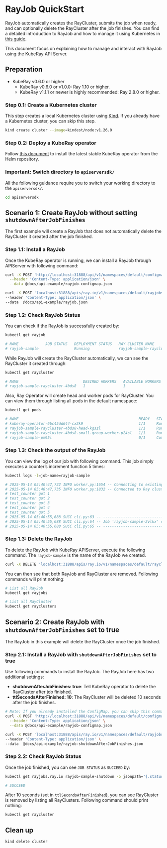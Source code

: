 # RayJob QuickStart

RayJob automatically creates the RayCluster, submits the job when ready, and can optionally delete the RayCluster after the
job finishes. You can find a detailed introduction to RayJob and how to manage it using Kubernetes in [this
guide](https://docs.ray.io/en/latest/cluster/kubernetes/getting-started/rayjob-quick-start.html).

This document focus on explaining how to manage and interact with RayJob using the KubeRay API Server.

## Preparation

- KubeRay v0.6.0 or higher
  - KubeRay v0.6.0 or v1.0.0: Ray 1.10 or higher.
  - KubeRay v1.1.1 or newer is highly recommended: Ray 2.8.0 or higher.

### Step 0.1: Create a Kubernetes cluster

This step creates a local Kubernetes cluster using [Kind](https://kind.sigs.k8s.io/). If you already have a Kubernetes
cluster, you can skip this step.

```sh
kind create cluster --image=kindest/node:v1.26.0
```

### Step 0.2: Deploy a KubeRay operator

Follow [this
document](https://docs.ray.io/en/latest/cluster/kubernetes/getting-started/kuberay-operator-installation.html#kuberay-operator-deploy)
to install the latest stable KubeRay operator from the Helm repository.

### Important: Switch directory to `apiserversdk/`

All the following guidance require you to switch your working directory to the
`apiserversdk/`.

```sh
cd apiserversdk
```

## Scenario 1: Create RayJob without setting `shutdownAfterJobFinishes`

The first example will create a RayJob that does not automatically delete the RayCluster
it created after the job finished.

### Step 1.1: Install a RayJob

Once the KubeRay operator is running, we can install a RayJob through APIServer with following command:

```sh
curl -X POST 'http://localhost:31888/api/v1/namespaces/default/configmaps' \
  --header 'Content-Type: application/json' \
  --data @docs/api-example/rayjob-configmap.json

curl -X POST 'localhost:31888/apis/ray.io/v1/namespaces/default/rayjobs' \
--header 'Content-Type: application/json' \
--data  @docs/api-example/rayjob.json
```

### Step 1.2: Check RayJob Status

You can check if the RayJob is successfully created by:

```sh
kubectl get rayjob

# NAME            JOB STATUS   DEPLOYMENT STATUS   RAY CLUSTER NAME                 START TIME             END TIME   AGE
# rayjob-sample                Running             rayjob-sample-raycluster-4bds8   2025-05-14T12:40:10Z              28s
```

While RayJob will create the RayCluster automatically, we can see the RayCluster it created through:

```sh
kubectl get raycluster

# NAME                             DESIRED WORKERS   AVAILABLE WORKERS   CPUS   MEMORY   GPUS   STATUS   AGE
# rayjob-sample-raycluster-4bds8   1                 1                   400m   0        0      ready    43s
```

Also, Ray Operator will create head and worker pods for RayCluster. You can view them through listing all pods in the
default namespace:

```sh
kubectl get pods

# NAME                                                      READY   STATUS      RESTARTS   AGE
# kuberay-operator-6bc45dd644-cx2k9                         1/1     Running     0          94m
# rayjob-sample-raycluster-4bds8-head-kgszl                 1/1     Running     0          63s
# rayjob-sample-raycluster-4bds8-small-group-worker-p24sl   1/1     Running     0          63s
# rayjob-sample-pm95l                                       0/1     Completed   0          37s
```

### Step 1.3: Check the output of the RayJob

You can view the log of our job with following command. This job simply executes a counter’s increment function 5
times:

```sh
kubectl logs -l=job-name=rayjob-sample

# 2025-05-14 05:40:47,722 INFO worker.py:1654 -- Connecting to existing Ray cluster at address: 10.244.0.11:6379...
# 2025-05-14 05:40:47,735 INFO worker.py:1832 -- Connected to Ray cluster. View the dashboard at 10.244.0.11:8265
# test_counter got 1
# test_counter got 2
# test_counter got 3
# test_counter got 4
# test_counter got 5
# 2025-05-14 05:40:55,688 SUCC cli.py:63 -- -----------------------------------
# 2025-05-14 05:40:55,688 SUCC cli.py:64 -- Job 'rayjob-sample-2vlkx' succeeded
# 2025-05-14 05:40:55,688 SUCC cli.py:65 -- -----------------------------------
```

### Step 1.3: Delete the RayJob

To delete the RayJob with KubeRay APIServer, execute the following command. The `rayjob-sample` is the name of
the RayJob we created.

```sh
curl -X DELETE 'localhost:31888/apis/ray.io/v1/namespaces/default/rayclusters/rayjob-sample'
```

You can then see that both RayJob and RayCluster are removed. Following commands will
print nothing:

```sh
# List all RayJob
kubectl get rayjobs

# List all RayCluster
kubectl get rayclusters
```

## Scenario 2: Create RayJob with `shutdownAfterJobFinishes` set to true

The RayJob in this example will delete the RayCluster once the job finished.

### Step 2.1: Install a RayJob with `shutdownAfterJobFinishes` set to true

Use following commands to install the RayJob. The RayJob here has two additional settings:

- **shutdownAfterJobFinishes: true**: Tell KubeRay operator to delete the RayCluster after
job finished.
- **ttlSecondsAfterFinished: 10**: The RayCluster will be deleted 10 seconds after the job
finishes.

```sh
# Note: If you already installed the ConfigMap, you can skip this command
curl -X POST 'http://localhost:31888/api/v1/namespaces/default/configmaps' \
  --header 'Content-Type: application/json' \
  --data @docs/api-example/rayjob-configmap.json

curl -X POST 'localhost:31888/apis/ray.io/v1/namespaces/default/rayjobs' \
--header 'Content-Type: application/json' \
--data  @docs/api-example/rayjob-shutdownAfterJobFinishes.json
```

### Step 2.2: Check RayJob Status

Once the job finished, you can see `JOB STATUS` as `SUCCEED` by:

```sh
kubectl get rayjobs.ray.io rayjob-sample-shutdown -o jsonpath='{.status.jobStatus}'

# SUCCEED
```

After 10 seconds (set in `ttlSecondsAfterFinished`), you can see RayCluster is removed by
listing all RayClusters. Following command should print nothing:

```sh
kubectl get raycluster
```

## Clean up

```sh
kind delete cluster
```
